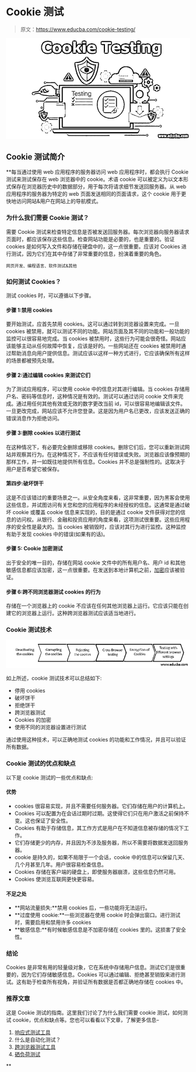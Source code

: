 # Cookie 测试

> 原文：<https://www.educba.com/cookie-testing/>

![Cookie Testing](img/12f2cbebb4b4289ae3b7d3ed60587053.png)



## Cookie 测试简介

 **每当通过使用 web 应用程序的服务器访问 web 应用程序时，都会执行 Cookie 测试来测试保存在 web 浏览器中的 cookie。术语 cookie 可以被定义为以文本形式保存在浏览器历史中的数据部分，用于每次将请求细节发送回服务器。从 web 应用程序的服务器为特定的 web 页面发送相同的页面请求，这个 cookie 用于更快地访问网站&用户在网站上的导航模式。

### 为什么我们需要 Cookie 测试？

需要 Cookie 测试来检查特定信息是否被发送回服务器。每次浏览器向服务器请求页面时，都应该保存这些信息。检查网站功能是必要的，也是重要的。验证 cookies 是如何写入文件和存储在硬盘中的，这一点很重要。应该对 Cookies 进行测试，因为它们在其中存储了非常重要的信息，扮演着重要的角色。

<small>网页开发、编程语言、软件测试&其他</small>

### 如何测试 Cookies？

测试 cookies 时，可以遵循以下步骤。

#### 步骤 1:禁用 cookies

要开始测试，应首先禁用 cookies。这可以通过转到浏览器设置来完成。一旦 cookies 被禁用，就可以测试不同的功能。网站页面及其不同的功能和一般功能的监控可以很容易地完成。当 cookies 被禁用时，这些行为可能会很奇怪。网站应该能够主动从任何故障中恢复，应该是好的。一些网站还在 cookies 被禁用时通过帮助消息向用户提供信息。测试应该以这样一种方式进行，它应该确保所有这样的场景都被预先处理。

#### 步骤 2:通过编辑 cookies 来测试它们

为了测试应用程序，可以使用 cookie 中的信息对其进行编辑。当 cookies 存储用户名、密码等信息时，这种情况是有效的。测试可以通过访问 cookie 文件来完成。通过用任何其他有效或无效的数字更改当前 id，可以很容易地编辑该文件。一旦更改完成，网站应该不允许您登录。这是因为用户名已更改，应该发送正确的错误消息作为拒绝访问。

#### 步骤 3:删除 cookies 以进行测试

在这种情况下，有必要完全删除或移除 cookies。删除它们后，您可以重新测试网站并观察其行为。在这种情况下，不应该有任何错误或失败。浏览器应该像预期的那样工作，并一如既往地提供所有信息。Cookies 并不总是强制性的。这取决于用户是否希望它被保存。

#### 第四步:破坏饼干

这是不应该错过的重要场景之一。从安全角度来看，这非常重要，因为黑客会使用这些信息，并试图访问有关您和您的应用程序的未经授权的信息。这通常是通过破坏 cookie 或覆盖 cookie 信息来实现的，目的是通过 cookie 文件获得对您的信息的访问权。从银行、金融和投资应用的角度来看，这项测试很重要。这些应用程序的安全性是最大的。当 cookies 被销毁时，应该对其行为进行监控。这种监控有助于发现 cookies 中的错误(如果有的话)。

#### 步骤 5: Cookie 加密测试

出于安全的唯一目的，存储在网站 cookie 文件中的所有用户名、用户 id 和其他敏感信息都应该加密，这一点很重要。在发送到本地计算机之前，[加密](https://www.educba.com/what-is-encryption/)应该被验证。

#### 步骤 6:跨不同浏览器测试 cookies 的行为

存储在一个浏览器上的 cookie 不应该在任何其他浏览器上运行。它应该只能在创建它的浏览器上运行。这种跨浏览器测试应该适当地进行。

### Cookie 测试技术

![Cookie Testing Techniques](img/75ff763e767b66f62aa07bb880c6160f.png)



如上所述，cookie 测试技术可以总结如下:

*   停用 cookies
*   破坏饼干
*   拒绝饼干
*   跨浏览器测试
*   Cookies 的加密
*   使用不同的浏览器设置进行测试

通过使用这种技术，可以正确地测试 cookies 的功能和工作情况，并且可以验证所有数据。

### Cookie 测试的优点和缺点

以下是 cookie 测试的一些优点和缺点:

#### 优势

*   cookies 很容易实现，并且不需要任何服务器。它们存储在用户的计算机上。
*   Cookies 可以配置为在会话过期时过期。这使得它们只在用户激活之前保持不变。这也保证了安全性。
*   Cookies 有助于存储信息，其工作方式是用户在不知道信息被存储的情况下工作。
*   它们存储更少的内存，并且因为不涉及服务器，所以不需要将数据发送回服务器。
*   cookie 是持久的，如果不局限于一个会话，cookie 中的信息可以保留几天、几个月甚至几年。用户很容易检查信息。
*   Cookies 存储在客户端的硬盘上，即使服务器崩溃，这些信息仍然可用。
*   Cookies 使浏览互联网更快更容易。

#### 不足之处

*   **网站流量损失:**禁用 cookies 后，一些功能将无法运行。
*   **过度使用 cookie:**一些浏览器在使用 cookie 时会弹出窗口。进行测试时，需要启用和禁用许多 cookies
*   **敏感信息:**有时候敏感信息是不加密存储在 cookies 里的。这损害了安全性。

### 结论

Cookies 是非常有用的轻量级对象，它在系统中存储用户信息。测试它们是很重要的，因为它们存储敏感信息。Cookies 可以通过编辑、拒绝甚至销毁来进行测试。这有助于检查所有视角，并验证所有数据是否都正确地存储在 cookies 中。

### 推荐文章

这是 Cookie 测试的指南。这里我们讨论了为什么我们需要 cookie 测试，如何测试 cookie，优点和缺点等。您也可以看看以下文章，了解更多信息–

1.  [响应式测试工具](https://www.educba.com/responsive-testing-tool/)
2.  什么是自动化测试？
3.  [跨浏览器测试工具](https://www.educba.com/cross-browser-testing-tools/)
4.  [硒负荷测试](https://www.educba.com/selenium-load-testing/)





**
